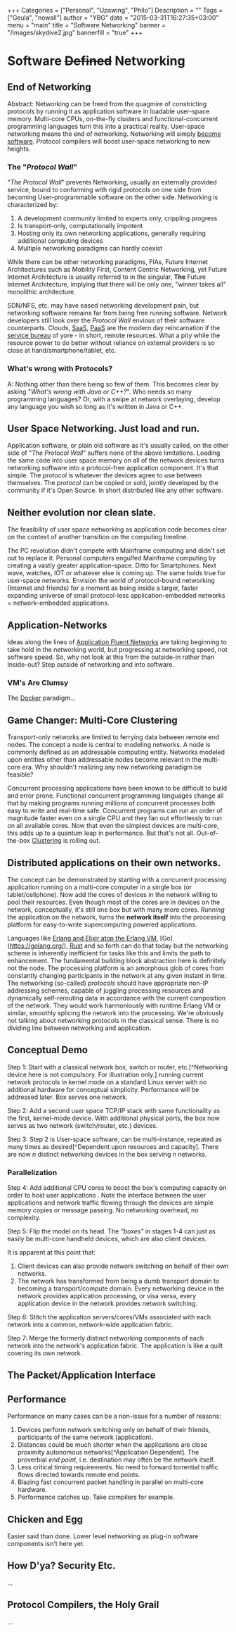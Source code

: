 +++
Categories = ["Personal", "Upswing", "Philo"]
Description = ""
Tags = ["Geula", "nowall"]
author = "YBG"
date = "2015-03-31T16:27:35+03:00"
menu = "main"
title = "Software Networking"
banner = "/images/skydive2.jpg"
bannerfill = "true"
+++

# Software ~~Defined~~ Networking

## End of Networking ##

Abstract: Networking can be freed from the quagmire of constricting protocols by running it as application software in loadable user-space memory. Multi-core CPUs, on-the-fly clusters and functional-concurrent programming languages turn this into a practical reality. User-space networking means the end of networking. Networking will simply [become software](https://youtu.be/YHeyuD89n1Y?t=26m44s). Protocol compilers will boost user-space networking to new heights.

### The "*Protocol Wall*"

"*The Protocol Wall*" prevents Networking, usually an externally provided service, bound to conforming with rigid protocols on one side from becoming User-programmable software on the other side. Networking is characterized by:

1. A development community limited to experts only, crippling progress
2. Is transport-only, computationally impotent
3. Hosting only its own networking applications, generally requiring additional computing devices
4. Multiple networking paradigms can hardly coexist

While there can be other networking paradigms, FIAs, Future Internet Architectures such as Mobility First, Content Centric Networking, yet Future Internet Architecture is usually referred to in the singular, **The** Future Internet Architecture, implying that there will be only one, "winner takes all" monolithic architecture.

SDN/NFS, etc. may have eased networking development pain, but networking software remains far from being free running software. Network developers still look over the *Protocol Wall* envious of their software counterparts. Clouds, [SaaS](http://en.wikipedia.org/wiki/Software_as_a_service#Emerging_trends), [PaaS](http://en.wikipedia.org/wiki/Platform_as_a_service) are the modern day reincarnation if the [service bureau](http://en.wikipedia.org/wiki/Service_bureau) of yore - in short, remote resources. What a pity while the resource power to do better without reliance on external providers is so close at hand/smartphone/tablet, etc.
 
### What's wrong with Protocols? ###

A: Nothing other than there being so few of them. This becomes clear by asking "*What's wrong  with Java or C++?*". Who needs so many programming languages? Or, with a swipe at network overlaying, develop any language you wish so long as it's written in Java or C++.

## User Space Networking. Just load and run.

Application software, or plain old software as it's usually called, on the other side of "*The Protocol Wall*" suffers none of the above limitations. Loading the same code into user space memory on all of the network devices turns networking software into a protocol-free application component. It's that simple. The *protocol* is whatever the devices agree to use between themselves. The *protocol* can be copied or sold, jointly developed by the community if it's Open Source. In short distributed like any other software.

## Neither evolution nor clean slate.

The feasibility of user space networking as application code becomes clear on the context of another transition on the computing timeline.

The PC revolution didn't compete with Mainframe computing and didn't set out to replace it. Personal computers engulfed Mainframe computing by creating a vastly greater application-space. Ditto for Smartphones. Next wave, watches, IOT or whatever else is coming up. The same holds true for user-space networks. Envision the world of protocol-bound networking (Internet and friends) for a moment as being inside a larger, faster expanding universe of small protocol-less application-embedded networks = network-embedded applications.

## Application-Networks ##
Ideas along the lines of [Application Fluent Networks](http://www.iconvoicenetworks.com/solutions/application-fluent-network/) are taking beginning to take hold in the networking world, but progressing at networking speed, not software speed. So, why not look at this from the outside-in rather than Inside-out? Step outside of networking and into software.
  
### VM's Are Clumsy ###
The [Docker](https://www.docker.com/) paradigm...

## Game Changer: Multi-Core Clustering  ##

Transport-only networks are limited to ferrying data between remote end nodes. The concept a node is central to modeling networks. A node is commonly defined as an addressable computing entity. Networks modeled upon entities other than addressable nodes become relevant in the multi-core era. Why shouldn't realizing any new networking paradigm be feasible?

Concurrent processing applications have been known to be difficult to build and error prone. Functional concurrent programming languages change all that by making programs running millions of concurrent processes both easy to write and real-time safe. Concurrent programs can run an order of magnitude faster even on a single CPU and they fan out effortlessly to run on all available cores. Now that even the simplest devices are multi-core, this adds up to a quantum leap in performance. But that's not all. Out-of-the-box [Clustering](http://en.wikipedia.org/wiki/Computer_cluster) is rolling out.

## Distributed applications on their own networks.

The concept can be demonstrated by starting with a concurrent processing application running on a multi-core computer in a single box (or tablet/cellphone). Now add the cores of devices in the network willing to pool their resources. Even though most of the cores are in devices on the network, conceptually, it's still one box but with many more cores. *Running* the application on the network, turns the **network itself** into the processing platform for easy-to-write supercomputing powered applications.

Languages like [Erlang and Elixir atop the Erlang VM](http://elixir-lang.org/), [Go] (https://golang.org/), [Rust](http://www.rust-lang.org/) and so forth can do that today but the networking scheme is inherently inefficient for tasks like this and limits the path to enhancement. The fundamental building block abstraction here is definitely not the node. The processing platform is an amorphous glob of cores from constantly changing participants in the network at any given instant in time. The networking (so-called) *protocols* should have appropriate non-IP addressing schemes, capable of juggling processing resources and dynamically self-rerouting data in accordance with the current composition of the network. They would work harmoniously with runtime Erlang VM or similar, smoothly splicing the network into the processing. We're obviously not talking about networking protocols in the classical sense. There is no dividing line between networking and application.

## Conceptual Demo ##

Step 1: Start with a classical network box, switch or router, etc.[^Networking device here is not compulsory. For illustration only.] running current network protocols in kernel mode on a standard Linux server with no additional hardware for conceptual simplicity. Performance will be addressed later. Box serves one network.

Step 2: Add a second user space TCP/IP stack with same functionality as the first, kernel-mode device. With additional physical ports, the box now serves as two network (switch/router, etc.) devices.

Step 3: Step 2 is User-space software, can be multi-instance, repeated as many times as desired[^Dependent upon resources and capacity]. There are now *n* distinct networking devices in the box serving *n* networks.

### Parallelization
Step 4: Add additional CPU cores to boost the box's computing capacity on order to host user applications . Note the interface between the user applications and network traffic flowing through the devices are simple memory copies or message passing. No networking overhead, no complexity.

Step 5: Flip the model on its head. The *"boxes"* in stages 1-4 can just as easily be multi-core handheld devices, which are also client devices.

It is apparent at this point that:

1. Client devices can also provide network switching on behalf of their own networks.
2. The network has transformed from being a dumb transport domain to becoming a transport/compute domain. Every networking device in the network provides application processing, or visa versa, every application device in the network provides network switching.

Step 6: Stitch the application servers/cores/VMs associated with each network into a common, network-wide application fabric.

Step 7: Merge the formerly distinct networking components of each network into the network's application fabric. The application is like a quilt covering its own network.

## The Packet/Application Interface

## Performance ##

Performance on many cases can be a non-issue for a number of reasons:

1. Devices perform network switching only on behalf of their friends, participants of the same network (application).
2. Distances could be much shorter when the applications are close proximity autonomous networks[^Application Dependent].  The proverbial *end point*, i.e. destination may often be the network itself.
3. Less critical timing requirements. No need to forward torrential traffic flows directed towards remote end points.
4. Blazing fast concurrent packet handling in parallel on multi-core hardware.
5. Performance catches up. Take compilers for example.

## Chicken and Egg ##

Easier said than done. Lower level networking as plug-in software components isn't here yet.

## How D'ya? Security Etc. ##
...

## Protocol Compilers, the Holy Grail ##

...
